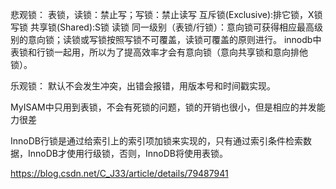 悲观锁：
表锁，读锁：禁止写；写锁：禁止读写
互斥锁(Exclusive):排它锁，X锁 写锁
共享锁(Shared):S锁 读锁
同一级别（表锁/行锁）：意向锁可获得相应最高级别的意向锁；读锁或写锁按照写锁不可覆盖，读锁可覆盖的原则进行。
innodb中表锁和行锁一起用，所以为了提高效率才会有意向锁（意向共享锁和意向排他锁）。

乐观锁：
默认不会发生冲突，出错会报错，用版本号和时间戳实现。

MyISAM中只用到表锁，不会有死锁的问题，锁的开销也很小，但是相应的并发能力很差

InnoDB行锁是通过给索引上的索引项加锁来实现的，只有通过索引条件检索数据，InnoDB才使用行级锁，否则，InnoDB将使用表锁。

https://blog.csdn.net/C_J33/article/details/79487941
